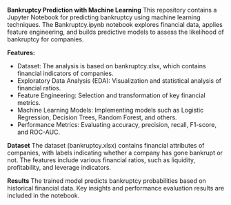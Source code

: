 **Bankruptcy Prediction with Machine Learning**
This repository contains a Jupyter Notebook for predicting bankruptcy using machine learning techniques. The Bankruptcy.ipynb notebook explores financial data, applies feature engineering, and builds predictive models to assess the likelihood of bankruptcy for companies.

**Features:**
- Dataset: The analysis is based on bankruptcy.xlsx, which contains financial indicators of companies.
- Exploratory Data Analysis (EDA): Visualization and statistical analysis of financial ratios.
- Feature Engineering: Selection and transformation of key financial metrics.
- Machine Learning Models: Implementing models such as Logistic Regression, Decision Trees, Random Forest, and others.
- Performance Metrics: Evaluating accuracy, precision, recall, F1-score, and ROC-AUC.

**Dataset**
The dataset (bankruptcy.xlsx) contains financial attributes of companies, with labels indicating whether a company has gone bankrupt or not. The features include various financial ratios, such as liquidity, profitability, and leverage indicators.

**Results**
The trained model predicts bankruptcy probabilities based on historical financial data. Key insights and performance evaluation results are included in the notebook.
